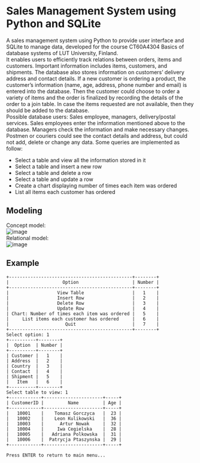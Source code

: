 # Sales Management System using Python and SQLite
A sales management system using Python to provide user interface and SQLite to manage data, developed for the course CT60A4304 Basics of database systems of LUT University, Finland.<br>
It enables users to efficiently track relations between orders, items and customers. Important information includes items, customers, and shipments. The database also stores information on customers’ delivery address and contact details. If a new customer is ordering a product, the customer’s information (name, age, address, phone number and email) is entered into the database. Then the customer could choose to order a variety of items and the order is finalized by recording the details of the order to a join table. In case the items requested are not available, then they should be added to the database.<br>
Possible database users: Sales employee, managers, delivery/postal services. Sales employees enter the information mentioned above to the database. Managers check the information and make necessary changes. Postmen or couriers could see the contact details and address, but could not add, delete or change any data. Some queries are implemented as follow:
- Select a table and view all the information stored in it
- Select a table and insert a new row
- Select a table and delete a row
- Select a table and update a row
- Create a chart displaying number of times each item was ordered
- List all items each customer has ordered
## Modeling
Concept model:<br>
![image](https://user-images.githubusercontent.com/68151686/203984591-6582a40e-f357-4ccc-8330-69b5fbc5ef1e.png)<br>
Relational model:<br>
![image](https://user-images.githubusercontent.com/68151686/203984700-e8b14f27-e76b-4fae-9e71-5228b3da8df2.png)

## Example
```
+----------------------------------------------+--------+
|                    Option                    | Number |
+----------------------------------------------+--------+
|                  View Table                  |   1    |
|                  Insert Row                  |   2    |
|                  Delete Row                  |   3    |
|                  Update Row                  |   4    |
| Chart: Number of times each item was ordered |   5    |
|     List items each customer has ordered     |   6    |
|                     Quit                     |   7    |
+----------------------------------------------+--------+
Select option: 1
+----------+--------+
|  Option  | Number |
+----------+--------+
| Customer |   1    |
| Address  |   2    |
| Country  |   3    |
| Contact  |   4    |
| Shipment |   5    |
|   Item   |   6    |
+----------+--------+
Select table to view: 1
+------------+----------------------+-----+
| CustomerID |         Name         | Age |
+------------+----------------------+-----+
|   10001    |    Tomasz Gorczyca   |  23 |
|   10002    |    Leon Kulikowski   |  36 |
|   10003    |      Artur Nowak     |  32 |
|   10004    |     Iwa Cegielska    |  28 |
|   10005    |   Adriana Polkowska  |  31 |
|   10006    |  Patrycja Ptaszynska |  29 |
+------------+----------------------+-----+

Press ENTER to return to main menu...
```
